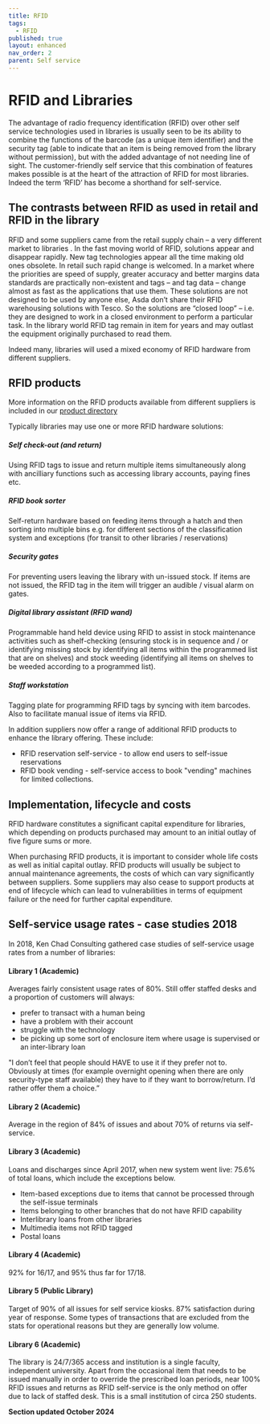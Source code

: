 ```yaml
---
title: RFID
tags:
  - RFID
published: true
layout: enhanced
nav_order: 2
parent: Self service
---
```

# RFID and Libraries

The advantage of radio frequency identification (RFID) over other self service technologies used in libraries is usually seen to be its ability to combine the functions of the barcode (as a unique item identifier) and the security tag (able to indicate that an item is being removed from the library without permission), but with the added advantage of not needing line of sight. The customer-friendly self service that this combination of features makes possible is at the heart of the attraction of RFID for most libraries. Indeed the term ‘RFID’ has become a shorthand for self-service.

## The contrasts between RFID as used in retail and RFID in the library

RFID and some suppliers came from the retail supply chain – a very different market to libraries . In the fast moving world of RFID, solutions appear and disappear rapidly. New tag technologies appear all the time making old ones obsolete. In retail such rapid change is welcomed. In a market where the priorities are speed of supply, greater accuracy and better margins data standards are practically non-existent and tags – and tag data – change almost as fast as the applications that use them. These solutions are not designed to be used by anyone else, Asda don’t share their RFID warehousing solutions with Tesco. So the solutions are “closed loop” – i.e. they are designed to work in a closed environment to perform a particular task. In the library world RFID tag remain in item for years and may outlast the equipment originally purchased to read them.

Indeed many, libraries will used a mixed economy of RFID hardware from different suppliers.

## RFID products

More information on the RFID products available from different suppliers is included in our [product directory](/product-directory/)

Typically libraries may use one or more RFID hardware solutions:

##### Self check-out (and return)

Using RFID tags to issue and return multiple items simultaneously along with ancilliary functions such as accessing library accounts, paying fines etc.

##### RFID book sorter

Self-return hardware based on feeding items through a hatch and then sorting into multiple bins e.g. for different sections of the classification system and exceptions (for transit to other libraries / reservations)

##### Security gates

For preventing users leaving the library with un-issued stock. If items are not issued, the RFID tag in the item will trigger an audible / visual alarm on gates.

##### Digital library assistant (RFID wand)

Programmable hand held device using RFID to assist in stock maintenance activities such as shelf-checking (ensuring stock is in sequence and / or identifying missing stock by identifying all items within the programmed list that are on shelves) and stock weeding (identifying all items on shelves to be weeded according to a programmed list).

##### Staff workstation

Tagging plate for programming RFID tags by syncing with item barcodes. Also to facilitate manual issue of items via RFID.

In addition suppliers now offer a range of additional RFID products to enhance the library offering. These include:

* RFID reservation self-service - to allow end users to self-issue reservations
* RFID book vending - self-service access to book "vending" machines for limited collections.

## Implementation, lifecycle and costs

RFID hardware constitutes a significant capital expenditure for libraries, which depending on products purchased may amount to an initial outlay of five figure sums or more.

When purchasing RFID products, it is important to consider whole life costs as well as initial capital outlay. RFID products will usually be subject to annual maintenance agreements, the costs of which can vary significantly between suppliers. Some suppliers may also cease to support products at end of lifecycle which can lead to vulnerabilities in terms of equipment failure or the need for further capital expenditure.

## Self-service usage rates - case studies 2018

In 2018, Ken Chad Consulting gathered case studies of self-service usage rates from a number of libraries:

#### Library 1 (Academic)

Averages fairly consistent usage rates of 80%. Still offer staffed desks and a proportion of customers will always:

* prefer to transact with a human being
* have a problem with their account
* struggle with the technology
* be picking up some sort of enclosure item where usage is supervised or an inter-library loan

"I don’t feel that people should HAVE to use it if they prefer not to. Obviously at times (for example overnight opening when there are only security-type staff available) they have to if they want to borrow/return. I’d rather offer them a choice.”

#### Library 2 (Academic)

Average in the region of 84% of issues and about 70% of returns via self-service.

#### Library 3 (Academic)

Loans and discharges since April 2017, when new system went live: 75.6% of total loans, which include the exceptions below.

* Item-based exceptions due to items that cannot be processed through the self-issue terminals
* Items belonging to other branches that do not have RFID capability
* Interlibrary loans from other libraries
* Multimedia items not RFID tagged
* Postal loans

#### Library 4 (Academic)

92% for 16/17, and 95% thus far for 17/18.

#### Library 5 (Public Library)

Target of 90% of all issues for self service kiosks. 87% satisfaction during year of response. Some types of transactions that are excluded from the stats for operational reasons but they are generally low volume.

#### Library 6 (Academic)

The library is 24/7/365 access and institution is a single faculty, independent university. Apart from the occasional item that needs to be issued manually in order to override the prescribed loan periods, near 100% RFID issues and returns as RFID self-service is the only method on offer due to lack of staffed desk. This is a small institution of circa 250 students.


**Section updated October 2024**
